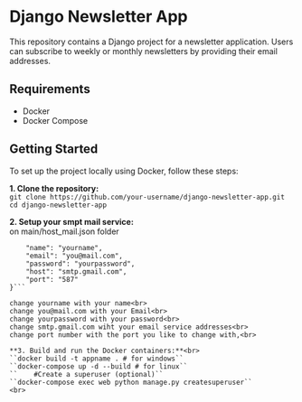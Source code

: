# Django Newsletter App

This repository contains a Django project for a newsletter application. Users can subscribe to weekly or monthly newsletters by providing their email addresses.

## Requirements

- Docker
- Docker Compose

## Getting Started

To set up the project locally using Docker, follow these steps:

**1. Clone the repository:**<br>
   ``git clone https://github.com/your-username/django-newsletter-app.git``<br>
   ``cd django-newsletter-app``<br>

**2. Setup your smpt mail service:** <br>
on main/host_mail.json folder<br>

```{  
    "name": "yourname",
    "email": "you@mail.com",
    "password": "yourpassword",
    "host": "smtp.gmail.com",
    "port": "587"
}```

change yourname with your name<br>
change you@mail.com with your Email<br>
change yourpassword with your password<br>
change smtp.gmail.com wiht your email service addresses<br>
change port number with the port you like to change with,<br>

**3. Build and run the Docker containers:**<br>
``docker build -t appname . # for windows``
``docker-compose up -d --build # for linux``
``    #Create a superuser (optional)``
``docker-compose exec web python manage.py createsuperuser``
<br>
